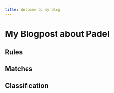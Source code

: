 ```yaml
---
title: Welcome to my blog
---
```

# My Blogpost about Padel

## Rules


## Matches

## Classification
